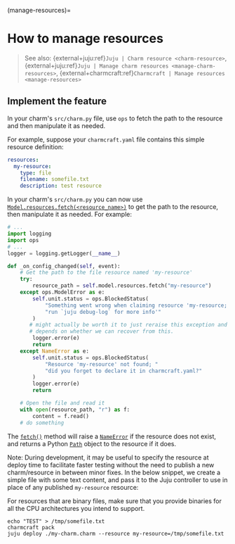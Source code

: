 (manage-resources)=
# How to manage resources

> See also: {external+juju:ref}`Juju | Charm resource <charm-resource>`, {external+juju:ref}`Juju | Manage charm resources <manage-charm-resources>`, {external+charmcraft:ref}`Charmcraft | Manage resources <manage-resources>`

## Implement the feature

<!--COMMENT: MOVE TO HOW TO UPLOAD
Because resources are defined in a charm’s `charmcraft.yaml`, they are intrinsically linked to a charm. As such, there is no need to register them separately in Charmhub. Other charms may have resources with the same name, but this is not a problem; references to resources always contain the charm name and resource name.
-->

In your charm's `src/charm.py` file, use `ops` to fetch the path to the resource and then manipulate it as needed.

For example, suppose your `charmcraft.yaml` file contains this simple resource definition:

```yaml
resources:
  my-resource:
    type: file
    filename: somefile.txt
    description: test resource
```

In your charm's `src/charm.py` you can now use [`Model.resources.fetch(<resource_name>)`](ops.Resources.fetch) to get the path to the resource, then manipulate it as needed. For example:

```python
# ...
import logging
import ops
# ...
logger = logging.getLogger(__name__)

def _on_config_changed(self, event):
    # Get the path to the file resource named 'my-resource'
    try:
        resource_path = self.model.resources.fetch("my-resource")
    except ops.ModelError as e:
        self.unit.status = ops.BlockedStatus(
            "Something went wrong when claiming resource 'my-resource; "
            "run `juju debug-log` for more info'"
        )
       # might actually be worth it to just reraise this exception and let the charm error out;
       # depends on whether we can recover from this.
        logger.error(e)
        return
    except NameError as e:
        self.unit.status = ops.BlockedStatus(
            "Resource 'my-resource' not found; "
            "did you forget to declare it in charmcraft.yaml?"
        )
        logger.error(e)
        return

    # Open the file and read it
    with open(resource_path, "r") as f:
        content = f.read()
    # do something
```

The [`fetch()`](ops.Resources.fetch) method will raise a [`NameError`](https://docs.python.org/3/library/exceptions.html#NameError) if the resource does not exist, and returns a Python [`Path`](https://docs.python.org/3/library/pathlib.html#pathlib.Path) object to the resource if it does.

Note: During development, it may be useful to specify the resource at deploy time to facilitate faster testing without the need to publish a new charm/resource in between minor fixes. In the below snippet, we create a simple file with some text content, and pass it to the Juju controller to use in place of any published `my-resource` resource:

For resources that are binary files, make sure that you provide binaries for all
the CPU architectures you intend to support.

```text
echo "TEST" > /tmp/somefile.txt
charmcraft pack
juju deploy ./my-charm.charm --resource my-resource=/tmp/somefile.txt
```
